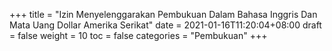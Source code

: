 +++
title = "Izin Menyelenggarakan Pembukuan Dalam Bahasa Inggris Dan Mata Uang Dollar Amerika Serikat"
date = 2021-01-16T11:20:04+08:00
draft = false
weight = 10
toc = false
categories = "Pembukuan"
+++